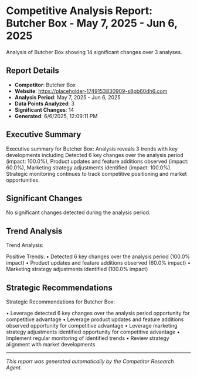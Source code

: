 # Competitive Analysis Report: Butcher Box - May 7, 2025 - Jun 6, 2025

Analysis of Butcher Box showing 14 significant changes over 3 analyses.

## Report Details

- **Competitor**: Butcher Box
- **Website**: https://placeholder-1749153830909-s8pb60dh6.com
- **Analysis Period**: May 7, 2025 - Jun 6, 2025
- **Data Points Analyzed**: 3
- **Significant Changes**: 14
- **Generated**: 6/6/2025, 12:09:11 PM

## Executive Summary

Executive summary for Butcher Box: Analysis reveals 3 trends with key developments including Detected 6 key changes over the analysis period (impact: 100.0%), Product updates and feature additions observed (impact: 60.0%), Marketing strategy adjustments identified (impact: 100.0%). Strategic monitoring continues to track competitive positioning and market opportunities.

## Significant Changes

No significant changes detected during the analysis period.

## Trend Analysis

Trend Analysis:

Positive Trends:
• Detected 6 key changes over the analysis period (100.0% impact)
• Product updates and feature additions observed (60.0% impact)
• Marketing strategy adjustments identified (100.0% impact)

## Strategic Recommendations

Strategic Recommendations for Butcher Box:

• Leverage detected 6 key changes over the analysis period opportunity for competitive advantage
• Leverage product updates and feature additions observed opportunity for competitive advantage
• Leverage marketing strategy adjustments identified opportunity for competitive advantage
• Implement regular monitoring of identified trends
• Review strategy alignment with market developments

---

*This report was generated automatically by the Competitor Research Agent.*
